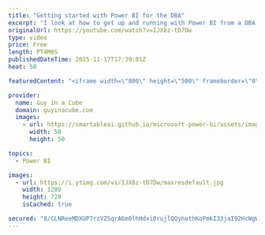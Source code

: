 ```yaml
---
title: "Getting started with Power BI for the DBA"
excerpt: "I look at how to get up and running with Power BI from a DBA perspective.  Really for someone that doesn't know anything about data models, or measures, etc...  Calculated Columns and Measures in DAX http://www.sqlbi.com/articles/calculated-columns-and-measures-in-dax/  Calculated Tables in Power BI"
originalUrl: https://youtube.com/watch?v=IJX8z-tD7Dw
type: video
price: Free
length: PT4M6S
publishedDateTime: 2015-11-17T17:39:01Z
heat: 50

featuredContent: "<iframe width=\"800\" height=\"500\" frameborder=\"0\" src=\"https://www.youtube.com/embed/IJX8z-tD7Dw\" allow=\"accelerometer; autoplay; encrypted-media; gyroscope; picture-in-picture\" allowfullscreen></iframe>"

provider:
  name: Guy in a Cube
  domain: guyinacube.com
  images:
    - url: https://smartableai.github.io/microsoft-power-bi/assets/images/organizations/guyinacube.com-50x50.jpg
      width: 50
      height: 50

topics:
  - Power BI

images:
  - url: https://i.ytimg.com/vi/IJX8z-tD7Dw/maxresdefault.jpg
    width: 1280
    height: 720
    isCached: true

secured: "8/CLNReeMDXUP7rzVZSqrA6m0lhHdxi0rujlQQyhothKoPmkI33jaI92HcWgW7TKS7XTAu/8sHy6BfzdkqN3oQMzg1UOYkRYoxZwjp+JkJebpKGtoPbJ5CWxf5eiRbnfSi0JMeTsHg1TfM0zLi3bQwGiD2ZsyQMGEKR0Fc7e5kuAy0ak1b5WEBGBJBvnozeiFJj0dvt+atoF0Qzv83YgMMvihSCJrNFqCSLB30l4UFLKVP+L8bGWoEcxBJbmicRQRQ3gSKl/B71T2co4m169mH+ANXRt0h1zlkVKBUobxtcH3kWImc1s3Ct6SBOZLgWy5HhqOhiU/fGjCov1+nP4xRCO/zoBBApqo9wzcV/BEvcSkiX/IXWEvEA7jHUxE8pLxizc5MjDMFc27KXyli5f0LkQDyhtqc+dvMaJH3kQvHY=;KMMAbrXnaexhFh+xcZq3iw=="
---
```


